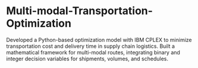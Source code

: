 # Multi-modal-Transportation-Optimization
Developed a Python-based optimization model with IBM CPLEX to minimize transportation cost and delivery time in supply chain logistics. Built a mathematical framework for multi-modal routes, integrating binary and integer decision variables for shipments, volumes, and schedules.
